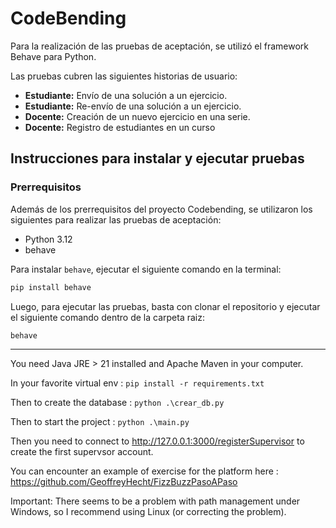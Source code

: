 # CodeBending
Para la realización de las pruebas de aceptación, se utilizó el framework Behave para Python.

Las pruebas cubren las siguientes historias de usuario:
- **Estudiante:** Envío de una solución a un ejercicio.
- **Estudiante:** Re-envío de una solución a un ejercicio.
- **Docente:** Creación de un nuevo ejercicio en una serie.
- **Docente:** Registro de estudiantes en un curso

## Instrucciones para instalar y ejecutar pruebas
### Prerrequisitos
Además de los prerrequisitos del proyecto Codebending, se utilizaron los siguientes para realizar las pruebas de aceptación:
- Python 3.12
- behave

Para instalar `behave`, ejecutar el siguiente comando en la terminal:
```bash
pip install behave
```

Luego, para ejecutar las pruebas, basta con clonar el repositorio y ejecutar el siguiente comando dentro de la carpeta raiz:
```bash
behave
```

***

You need Java JRE > 21 installed and Apache Maven in your computer.

In your favorite virtual env :
`pip install -r requirements.txt`

Then to create the database :
`python .\crear_db.py`

Then to start the project :
`python .\main.py` 

Then you need to connect to http://127.0.0.1:3000/registerSupervisor to create the first supervsor account.

You can encounter an example of exercise for the platform here : https://github.com/GeoffreyHecht/FizzBuzzPasoAPaso

Important: There seems to be a problem with path management under Windows, so I recommend using Linux (or correcting the problem).
